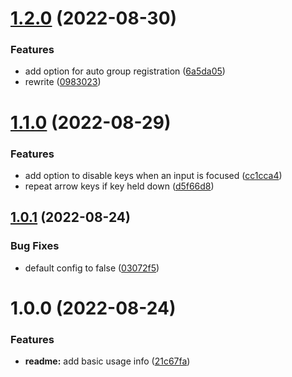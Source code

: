 # [1.2.0](https://github.com/garredow/onyx-navigation/compare/v1.1.0...v1.2.0) (2022-08-30)


### Features

* add option for auto group registration ([6a5da05](https://github.com/garredow/onyx-navigation/commit/6a5da05824f3d2d86e008c6eb104770f563bc62a))
* rewrite ([0983023](https://github.com/garredow/onyx-navigation/commit/09830236c06bb732927f9f8948e3564d5f614e0e))

# [1.1.0](https://github.com/garredow/onyx-navigation/compare/v1.0.1...v1.1.0) (2022-08-29)


### Features

* add option to disable keys when an input is focused ([cc1cca4](https://github.com/garredow/onyx-navigation/commit/cc1cca41fdb1b55196e98ed2078bac17de1b3fc7))
* repeat arrow keys if key held down ([d5f66d8](https://github.com/garredow/onyx-navigation/commit/d5f66d8d9cf729da2265c22699fb6cf169c8fcc6))

## [1.0.1](https://github.com/garredow/onyx-navigation/compare/v1.0.0...v1.0.1) (2022-08-24)


### Bug Fixes

* default config to false ([03072f5](https://github.com/garredow/onyx-navigation/commit/03072f5a2ae69235873f85deff93c124ca61b5c3))

# 1.0.0 (2022-08-24)


### Features

* **readme:** add basic usage info ([21c67fa](https://github.com/garredow/onyx-navigation/commit/21c67fa2df2975e3652478c842ac7036f4678b97))
